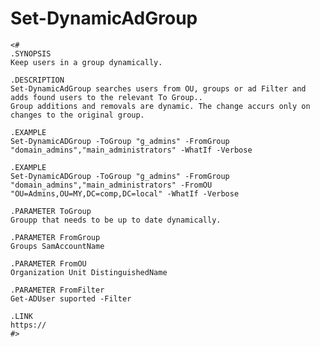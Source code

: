 # Set-DynamicAdGroup
    <#
    .SYNOPSIS
    Keep users in a group dynamically.

    .DESCRIPTION
    Set-DynamicAdGroup searches users from OU, groups or ad Filter and adds found users to the relevant To Group..
    Group additions and removals are dynamic. The change accurs only on changes to the original group.

    .EXAMPLE
    Set-DynamicADGroup -ToGroup "g_admins" -FromGroup "domain_admins","main_administrators" -WhatIf -Verbose

    .EXAMPLE
    Set-DynamicADGroup -ToGroup "g_admins" -FromGroup "domain_admins","main_administrators" -FromOU "OU=Admins,OU=MY,DC=comp,DC=local" -WhatIf -Verbose

    .PARAMETER ToGroup
    Groupp that needs to be up to date dynamically.

    .PARAMETER FromGroup
    Groups SamAccountName

    .PARAMETER FromOU
    Organization Unit DistinguishedName

    .PARAMETER FromFilter
    Get-ADUser suported -Filter

    .LINK
    https://
    #>

